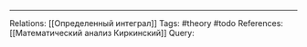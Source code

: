 
___
Relations: [[Определенный интеграл]] 
Tags: #theory #todo 
References: [[Математический анализ Киркинский]] 
Query: 